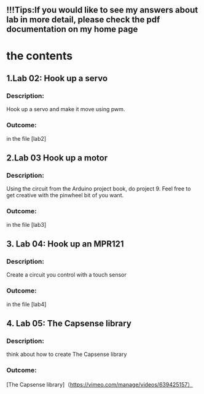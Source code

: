 !!!Tips:If you would like to see my answers about lab in more detail, please check the pdf documentation on my home page
-----------------------------------------------------------------
# the contents

## 1.Lab 02: Hook up a servo
### Description:
Hook up a servo and make it move using pwm.

### Outcome:
in the file [lab2]

## 2.Lab 03 Hook up a motor
### Description:
Using the circuit from the Arduino project book, do project 9. Feel free to get creative with the pinwheel bit of you want. 

### Outcome: 
in the file [lab3]


## 3. Lab 04:  Hook up an MPR121 
### Description:
Create a circuit you control with a touch sensor

### Outcome: 
in the file [lab4]

## 4. Lab 05:  The Capsense library 
### Description:
think about how to create The Capsense library 
### Outcome: 
[The Capsense library]（https://vimeo.com/manage/videos/639425157）
